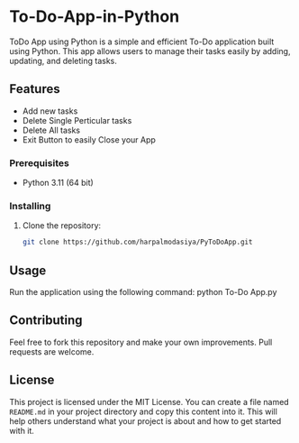 # To-Do-App-in-Python
ToDo App using Python is a simple and efficient To-Do application built using Python. This app allows users to manage their tasks easily by adding, updating, and deleting tasks.

## Features
- Add new tasks
- Delete Single Perticular tasks
- Delete All tasks
- Exit Button to easily Close your App
  
### Prerequisites
- Python 3.11 (64 bit)
  
### Installing
1. Clone the repository:
   ```bash
   git clone https://github.com/harpalmodasiya/PyToDoApp.git

## Usage
Run the application using the following command:
  python To-Do App.py

## Contributing
Feel free to fork this repository and make your own improvements. Pull requests are welcome.

## License
This project is licensed under the MIT License.
You can create a file named `README.md` in your project directory and copy this content into it. This will help others understand what your project is about and how to get started with it.
